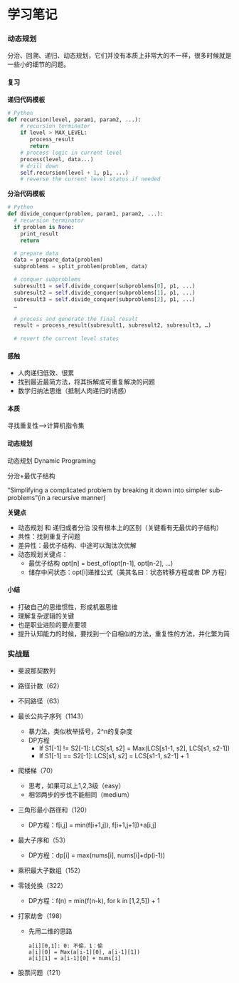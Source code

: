 # 学习笔记

### 动态规划

分治、回溯、递归、动态规划，它们并没有本质上非常大的不一样，很多时候就是一些小的细节的问题。

#### 复习

**递归代码模板**

``` python
# Python
def recursion(level, param1, param2, ...): 
    # recursion terminator 
    if level > MAX_LEVEL: 
       process_result 
       return 
    # process logic in current level 
    process(level, data...) 
    # drill down 
    self.recursion(level + 1, p1, ...) 
    # reverse the current level status if needed
```

**分治代码模板**

```python
# Python
def divide_conquer(problem, param1, param2, ...): 
  # recursion terminator 
  if problem is None: 
    print_result 
    return 

  # prepare data 
  data = prepare_data(problem) 
  subproblems = split_problem(problem, data) 

  # conquer subproblems 
  subresult1 = self.divide_conquer(subproblems[0], p1, ...) 
  subresult2 = self.divide_conquer(subproblems[1], p1, ...) 
  subresult3 = self.divide_conquer(subproblems[2], p1, ...) 
  …

  # process and generate the final result 
  result = process_result(subresult1, subresult2, subresult3, …)
    
  # revert the current level states

```

#### 感触

- 人肉递归低效、很累
- 找到最近最简方法，将其拆解成可重复解决的问题
- 数学归纳法思维（抵制人肉递归的诱惑）

#### 本质

寻找重复性——>计算机指令集

#### 动态规划

动态规划 Dynamic Programing

分治+最优子结构

“Simplifying a complicated problem by breaking it down into simpler sub-problems”(in a recursive manner)

**关键点**

- 动态规划 和 递归或者分治 没有根本上的区别（关键看有无最优的子结构）
- 共性：找到重复子问题
- 差异性：最优子结构、中途可以淘汰次优解
- 动态规划关键点：
  - 最优子结构 opt[n] = best_of(opt[n-1], opt[n-2], …)
  - 储存中间状态：opt[i]递推公式（美其名曰：状态转移方程或者 DP 方程）

#### 小结

- 打破自己的思维惯性，形成机器思维
- 理解复杂逻辑的关键
- 也是职业进阶的要点要领
- 提升认知能力的时候，要找到一个自相似的方法，重复性的方法，并化繁为简

### 实战题

- 斐波那契数列

- 路径计数（62）

- 不同路径（63）

- 最长公共子序列（1143）

  - 暴力法，类似枚举括号，2^n的复杂度
  - DP方程
    - If S1[-1] != S2[-1]: LCS[s1, s2] = Max(LCS[s1-1, s2], LCS[s1, s2-1])
    - If S1[-1] == S2[-1]: LCS[s1, s2] = LCS[s1-1, s2-1] + 1

- 爬楼梯（70）

  - 思考，如果可以上1,2,3级（easy）
  - 相邻两步的步伐不能相同（medium）

- 三角形最小路径和（120）

  - DP方程：f[i,j] = min(f[i+1,j]), f[i+1,j+1])+a[i,j]

- 最大子序和（53）

  - DP方程：dp[i] = max(nums[i], nums[i]+dp(i-1))

- 乘积最大子数组（152）

- 零钱兑换（322）

  - DP方程：f(n) = min(f(n-k), for k in [1,2,5]) + 1

- 打家劫舍（198）

  - 先用二维的思路

    ```
    a[i][0,1]: 0: 不偷，1：偷
    a[i][0] = Max(a[i-1][0], a[i-1][1])
    a[i][1] = a[i-1][0] + nums[i]
    ```

- 股票问题（121）
